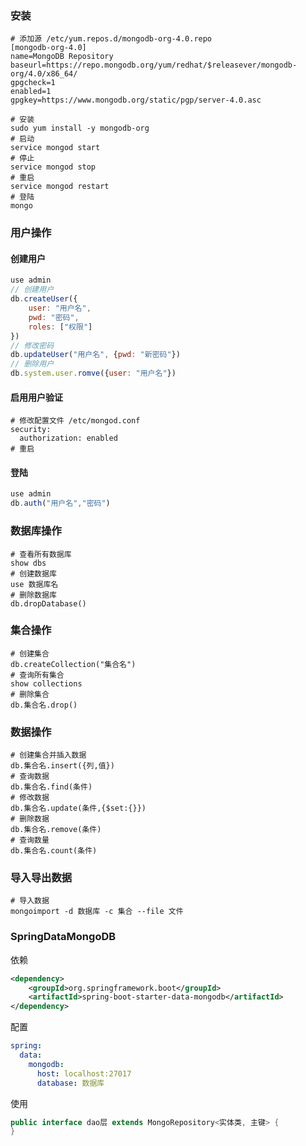 ### 安装

```shell
# 添加源 /etc/yum.repos.d/mongodb-org-4.0.repo
[mongodb-org-4.0]
name=MongoDB Repository
baseurl=https://repo.mongodb.org/yum/redhat/$releasever/mongodb-org/4.0/x86_64/
gpgcheck=1
enabled=1
gpgkey=https://www.mongodb.org/static/pgp/server-4.0.asc

# 安装
sudo yum install -y mongodb-org
# 启动
service mongod start
# 停止
service mongod stop
# 重启
service mongod restart
# 登陆
mongo
```

### 用户操作

#### 创建用户

```javascript
use admin
// 创建用户
db.createUser({
    user: "用户名",
    pwd: "密码",
    roles: ["权限"]
})
// 修改密码
db.updateUser("用户名", {pwd: "新密码"})
// 删除用户
db.system.user.romve({user: "用户名"})
```

#### 启用用户验证

```shell
# 修改配置文件 /etc/mongod.conf
security:
  authorization: enabled
# 重启
```

#### 登陆

```javascript
use admin
db.auth("用户名","密码")
```



### 数据库操作

```shell
# 查看所有数据库
show dbs
# 创建数据库
use 数据库名
# 删除数据库
db.dropDatabase()
```

### 集合操作

```shell
# 创建集合
db.createCollection("集合名")
# 查询所有集合
show collections
# 删除集合
db.集合名.drop()
```

### 数据操作

```shell
# 创建集合并插入数据
db.集合名.insert({列,值})
# 查询数据
db.集合名.find(条件)
# 修改数据
db.集合名.update(条件,{$set:{}})
# 删除数据
db.集合名.remove(条件)
# 查询数量
db.集合名.count(条件)
```

### 导入导出数据

```shell
# 导入数据
mongoimport -d 数据库 -c 集合 --file 文件
```

### SpringDataMongoDB

依赖

```xml
<dependency>
	<groupId>org.springframework.boot</groupId>
    <artifactId>spring-boot-starter-data-mongodb</artifactId>
</dependency>
```

配置

```yaml
spring:
  data:
    mongodb:
      host: localhost:27017
      database: 数据库
```

使用

```java
public interface dao层 extends MongoRepository<实体类, 主键> {
}
```

